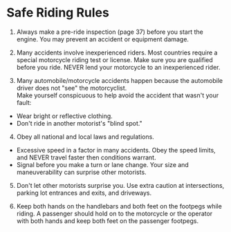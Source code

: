 # Safe Riding Rules

1. Always make a pre-ride inspection \(page 37\) before you start the engine. You may prevent an accident or equipment damage.

2. Many accidents involve inexperienced riders. Most countries require a special motorcycle riding test or license. Make sure you are qualified before you ride. NEVER lend your motorcycle to an inexperienced rider.

3. Many automobile/motorcycle accidents happen because the automobile driver does not "see" the motorcyclist.  
Make yourself conspicuous to help avoid the accident that wasn't your fault:

* Wear bright or reflective clothing.
* Don't ride in another motorist's "blind spot."

4. Obey all national and local laws and regulations.

* Excessive speed in a factor in many accidents. Obey the speed limits, and NEVER travel faster then conditions warrant.
* Signal before you make a turn or lane change. Your size and maneuverability can surprise other motorists.

5. Don't let other motorists surprise you. Use extra caution at intersections, parking lot entrances and exits, and driveways.

6. Keep both hands on the handlebars and both feet on the footpegs while riding. A passenger should hold on to the motorcycle or the operator with both hands and keep both feet on the passenger footpegs.

